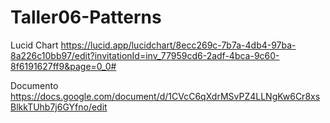 # Taller06-Patterns
Lucid Chart
https://lucid.app/lucidchart/8ecc269c-7b7a-4db4-97ba-8a226c10bb97/edit?invitationId=inv_77959cd6-2adf-4bca-9c60-8f6191627ff9&page=0_0#


Documento
https://docs.google.com/document/d/1CVcC6qXdrMSvPZ4LLNgKw6Cr8xsBlkkTUhb7j6GYfno/edit
